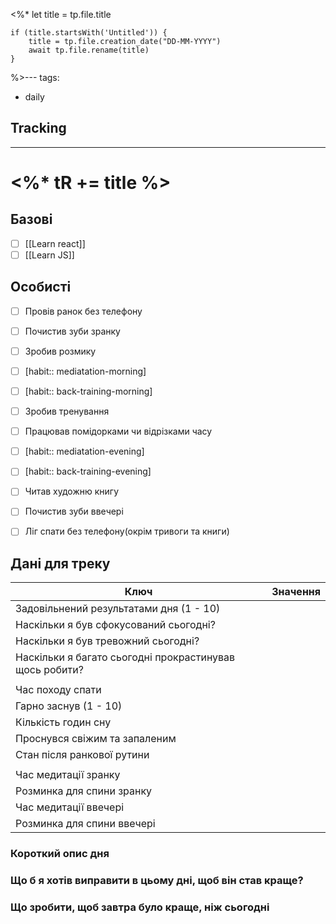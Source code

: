 <%*
	let title = tp.file.title
	
	if (title.startsWith('Untitled')) {
		title = tp.file.creation_date("DD-MM-YYYY")
		await tp.file.rename(title)
	}
%>---
tags:
- daily
## Tracking
---
# <%* tR += title %>

## Базові

- [ ] [[Learn react]]
- [ ] [[Learn JS]]

## Особисті

- [ ] Провів ранок без телефону
- [ ] Почистив зуби зранку
- [ ] Зробив розмику

- [ ] [habit:: mediatation-morning]
- [ ] [habit:: back-training-morning]

- [ ] Зробив тренування
- [ ] Працював помідорками чи відрізками часу

- [ ] [habit:: mediatation-evening]
- [ ] [habit:: back-training-evening]

- [ ] Читав художню книгу
- [ ] Почистив зуби ввечері
- [ ] Ліг спати без телефону(окрім тривоги та книги)

## Дані для треку


| Ключ                                                    | Значення |
| ------------------------------------------------------- | -------- |
| Задовільнений результатами дня (1 - 10)                 |          |
| Наскільки я був сфокусований сьогодні?                  |          |
| Наскільки я був тревожний сьогодні?                     |          |
| Наскільки я багато сьогодні прокрастинував щось робити? |          |
|                                                         |          |
| Час походу спати                                        |          |
| Гарно заснув (1 - 10)                                   |          |
| Кількість годин сну                                     |          |
| Проснувся свіжим та запаленим                           |          |
| Стан після ранкової рутини                              |          |
|                                                         |          |
| Час медитації зранку                                    |          |
| Розминка для спини зранку                               |          |
| Час медитації ввечері                                   |          |
| Розминка для спини ввечері                              |          |

### Короткий опис дня


### Що б я хотів виправити в цьому дні, щоб він став краще?


### Що зробити, щоб завтра було краще, ніж сьогодні


